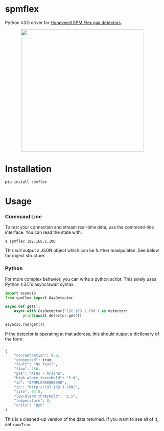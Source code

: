 spmflex
=======

Python ≥3.5 driver for [Honeywell SPM Flex gas detectors](https://www.honeywellanalytics.com/en/products/SPM-Flex).

<p align="center">
  <img src="https://www.honeywellanalytics.com/~/media/honeywell-analytics/products/spm-flex/images/spmflex_web_main.jpg" height="400" />
</p>

Installation
============

```
pip install spmflex
```

Usage
=====

### Command Line

To test your connection and stream real-time data, use the command-line
interface. You can read the state with:

```
$ spmflex 192.168.1.100
```

This will output a JSON object which can be further manipulated. See below for
object structure.


### Python

For more complex behavior, you can write a python script. This solely uses
Python ≥3.5's async/await syntax.

```python
import asyncio
from spmflex import GasDetector

async def get():
    async with GasDetector('192.168.1.100') as detector:
        print(await detector.get())

asyncio.run(get())
```

If the detector is operating at that address, this should output a
dictionary of the form:

###
```python
{
    "concentration": 0.0,
    "connected": true,
    "fault": "No fault",
    "flow": 256,
    "gas": "AsH3 - Arsine",
    "high-alarm threshold": "5.0",
    "id": "SPMFLEX08000000",
    "ip": "http://192.168.1.100/",
    "life": 93.0,
    "low-alarm threshold": "2.5",
    "temperature": 0,
    "units": "ppb"
}
```

This is a cleaned-up version of the data returned. If you want to see all of
it, set `raw=True`.
